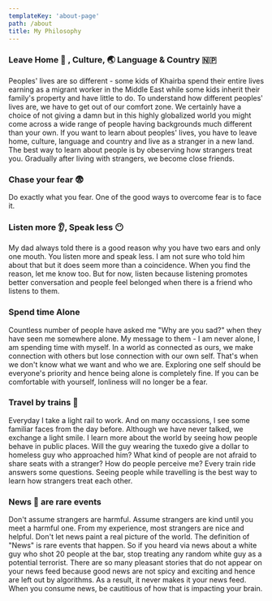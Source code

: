 ```yaml
---
templateKey: 'about-page'
path: /about
title: My Philosophy
---
```

### Leave Home 🏡 , Culture, 🌏 Language & Country 🇳🇵
Peoples' lives are so different - some kids of Khairba spend their entire lives earning as a migrant worker in the Middle East while some kids inherit their family's property and have little to do. To understand how different peoples' lives are, we have to get out of our comfort zone. We certainly have a choice of not giving a damn but in this highly globalized world you might come across a wide range of people having backgrounds much different than your own. If you want to learn about peoples' lives, you have to leave home, culture, language and country and live as a stranger in a new land. The best way to learn about people is by obeserving how strangers treat you. Gradually after living with strangers, we become close friends. 

### Chase your fear 😨
Do exactly what you fear. One of the good ways to overcome fear is to face it. 

### Listen more 👂, Speak less 😶
My dad always told there is a good reason why you have two ears and only one mouth. You listen more and speak less. I am not sure who told him about that but it does seem more than a coincidence. When you find the reason, let me know too. But for now, listen because listening promotes better conversation and people feel belonged when there is a friend who listens to them.

### Spend time Alone
Countless number of people have asked me "Why are you sad?" when they have seen me somewhere alone. My message to them - I am never alone, I am spending time with myself. In a world as connected as ours, we make connection with others but lose connection with our own self. That's when we don't know what we want and who we are. Exploring one self should be everyone's priority and hence being alone is completely fine. If you can be comfortable with yourself, lonliness will no longer be a fear.

### Travel by trains 🚋 
Everyday I take a light rail to work. And on many occassions, I see some familiar faces from the day before. Although we have never talked, we exchange a light smile. I learn more about the world by seeing how people behave in public places. Will the guy wearing the tuxedo give a dollar to homeless guy who approached him? What kind of people are not afraid to share seats with a stranger? How do people perceive me? Every train ride answers some questions. Seeing people while travelling is the best way to learn how strangers treat each other. 

### News 📰  are rare events
Don't assume strangers are harmful. Assume strangers are kind until you meet a harmful one. From my experience, most strangers are nice and helpful. Don't let news paint a real picture of the world. The definition of "News" is rare events that happen. So if you heard via news about a white guy who shot 20 people at the bar, stop treating any random white guy as a potential terrorist. There are so many pleasant stories that do not appear on your news feed because good news are not spicy and exciting and hence are left out by algorithms. As a result, it never makes it your news feed. When you consume news, be cautitious of how that is impacting your brain. 

